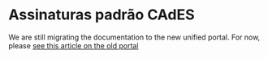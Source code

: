 ﻿# Assinaturas padrão CAdES

We are still migrating the documentation to the new unified portal. For now, please
[see this article on the old portal](http://pki.lacunasoftware.com/Help/html/7083205a-1dde-4931-b772-ba5a4b73e959.htm)
